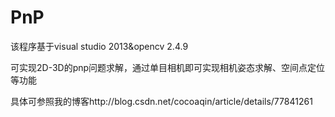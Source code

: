 # PnP

该程序基于visual studio 2013&opencv 2.4.9

可实现2D-3D的pnp问题求解，通过单目相机即可实现相机姿态求解、空间点定位等功能

具体可参照我的博客http://blog.csdn.net/cocoaqin/article/details/77841261



